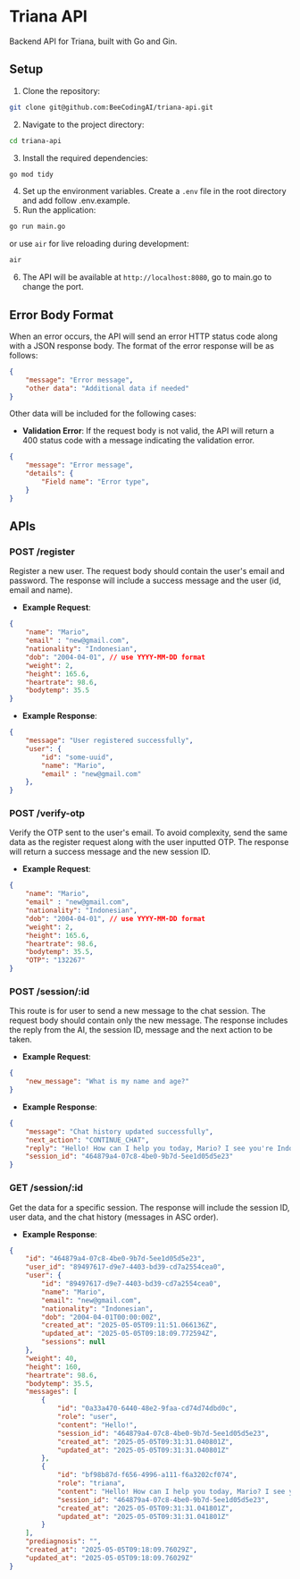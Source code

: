 # Triana API
Backend API for Triana, built with Go and Gin.

## Setup
1. Clone the repository:
```bash
git clone git@github.com:BeeCodingAI/triana-api.git
```
2. Navigate to the project directory:
```bash
cd triana-api
```
3. Install the required dependencies:
```bash
go mod tidy
```
4. Set up the environment variables. Create a `.env` file in the root directory and add follow .env.example.
5. Run the application:
```bash
go run main.go
```
or use `air` for live reloading during development:
```bash
air
```
6. The API will be available at `http://localhost:8080`, go to main.go to change the port.

## Error Body Format
When an error occurs, the API will send an error HTTP status code along with a JSON response body. The format of the error response will be as follows:
```json
{
    "message": "Error message",
    "other data": "Additional data if needed"
}
```
Other data will be included for the following cases:
- **Validation Error**: If the request body is not valid, the API will return a 400 status code with a message indicating the validation error.
```json
{
    "message": "Error message",
    "details": {
        "Field name": "Error type",
    }
}
```

## APIs
### **POST** /register
Register a new user. The request body should contain the user's email and password. The response will include a success message and the user (id, email and name).
- **Example Request**:
```json
{
    "name": "Mario",
    "email" : "new@gmail.com",
    "nationality": "Indonesian",
    "dob": "2004-04-01", // use YYYY-MM-DD format
    "weight": 2,
    "height": 165.6,
    "heartrate": 98.6,
    "bodytemp": 35.5
}
```

- **Example Response**:
```json
{
    "message": "User registered successfully",
    "user": {
        "id": "some-uuid",
        "name": "Mario",
        "email" : "new@gmail.com"
    },
}
```

### **POST** /verify-otp
Verify the OTP sent to the user's email. To avoid complexity, send the same data as the register request along with the user inputted OTP. The response will return a success message and the new session ID.
- **Example Request**:
```json
{
    "name": "Mario",
    "email" : "new@gmail.com",
    "nationality": "Indonesian",
    "dob": "2004-04-01", // use YYYY-MM-DD format
    "weight": 2,
    "height": 165.6,
    "heartrate": 98.6,
    "bodytemp": 35.5,
    "OTP": "132267"
}
```

### **POST** /session/:id
This route is for user to send a new message to the chat session. The request body should contain only the new message. The response includes the reply from the AI, the session ID, message and the next action to be taken.
- **Example Request**:
```json
{
    "new_message": "What is my name and age?"
}
```
- **Example Response**:
```json
{
    "message": "Chat history updated successfully",
    "next_action": "CONTINUE_CHAT",
    "reply": "Hello! How can I help you today, Mario? I see you're Indonesian, 21 years, 1 month, and 4 days old. I also have your weight (40 kg), height (160 cm), heart rate (98.6 bpm), and body temperature (35.5°C). Is there anything specific you'd like to discuss?\n",
    "session_id": "464879a4-07c8-4be0-9b7d-5ee1d05d5e23"
}
```

### **GET** /session/:id
Get the data for a specific session. The response will include the session ID, user data, and the chat history (messages in ASC order).
- **Example Response**:
```json
{
    "id": "464879a4-07c8-4be0-9b7d-5ee1d05d5e23",
    "user_id": "89497617-d9e7-4403-bd39-cd7a2554cea0",
    "user": {
        "id": "89497617-d9e7-4403-bd39-cd7a2554cea0",
        "name": "Mario",
        "email": "new@gmail.com",
        "nationality": "Indonesian",
        "dob": "2004-04-01T00:00:00Z",
        "created_at": "2025-05-05T09:11:51.066136Z",
        "updated_at": "2025-05-05T09:18:09.772594Z",
        "sessions": null
    },
    "weight": 40,
    "height": 160,
    "heartrate": 98.6,
    "bodytemp": 35.5,
    "messages": [
        {
            "id": "0a33a470-6440-48e2-9faa-cd74d74dbd0c",
            "role": "user",
            "content": "Hello!",
            "session_id": "464879a4-07c8-4be0-9b7d-5ee1d05d5e23",
            "created_at": "2025-05-05T09:31:31.040801Z",
            "updated_at": "2025-05-05T09:31:31.040801Z"
        },
        {
            "id": "bf98b87d-f656-4996-a111-f6a3202cf074",
            "role": "triana",
            "content": "Hello! How can I help you today, Mario? I see you're Indonesian, 21 years, 1 month, and 4 days old. I also have your weight (40 kg), height (160 cm), heart rate (98.6 bpm), and body temperature (35.5°C). Is there anything specific you'd like to discuss?\n",
            "session_id": "464879a4-07c8-4be0-9b7d-5ee1d05d5e23",
            "created_at": "2025-05-05T09:31:31.041801Z",
            "updated_at": "2025-05-05T09:31:31.041801Z"
        }
    ],
    "prediagnosis": "",
    "created_at": "2025-05-05T09:18:09.76029Z",
    "updated_at": "2025-05-05T09:18:09.76029Z"
}
```